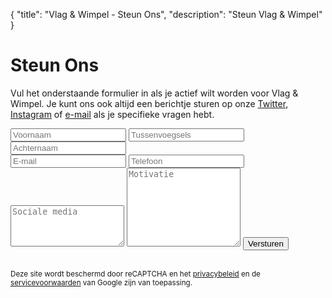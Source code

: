 {
	"title": "Vlag & Wimpel - Steun Ons",
	"description": "Steun Vlag & Wimpel"
}

# Steun Ons

Vul het onderstaande formulier in als je actief wilt worden voor Vlag & Wimpel. Je kunt ons ook altijd een berichtje sturen op onze [Twitter](https://twitter.com/VlagNWimpel/), [Instagram](https://www.instagram.com/vlagnwimpel/) of [e-mail](mailto:contact@vlagenwimpel.com) als je specifieke vragen hebt.

<form method="post" action="/steun/api">
	<div>
		<input style="flex: 5;" placeholder="Voornaam" type="text" name="voornaam" required/>
		<input style="flex: 2;" placeholder="Tussenvoegsels" type="text" name="tussenvoegsels"/>
		<input style="flex: 5;" placeholder="Achternaam" type="text" name="achternaam" required/>
	</div>
	<div>
		<input style="flex: 7;" placeholder="E-mail" type="email" name="mail" required/>
		<input style="flex: 5;" placeholder="Telefoon" type="tel" name="telefoon" required/>
	</div>
	<textarea rows="4" placeholder="Sociale media" name="socials"></textarea>
	<textarea rows="8" placeholder="Motivatie" name="motivatie"></textarea>
	<input type="submit" value="Versturen"/>
</form>

<br>
<small>Deze site wordt beschermd door reCAPTCHA en het <a href="https://policies.google.com/privacy?hl=nl">privacybeleid</a> en de <a href="https://policies.google.com/terms?hl=nl">servicevoorwaarden</a> van Google zijn van toepassing.</small>
